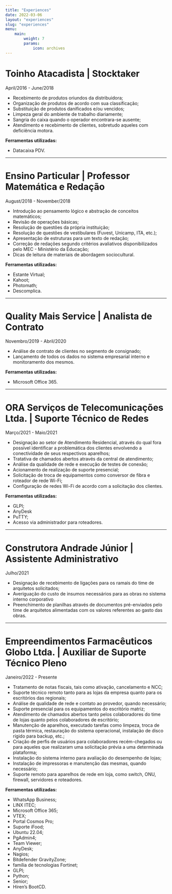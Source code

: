 ```yaml
---
title: "Experiences"
date: 2022-03-06
layout: "experiences"
slug: "experiences"
menu:
    main:
        weight: 7
        params: 
            icon: archives
---
```


<div>
    <h1>
        Toinho Atacadista | Stocktaker
    </h1>
    <p>
        April/2016 - June/2018
    </p>
    <ul>
        <li>Recebimento de produtos oriundos da distribuidora;</li>
        <li>Organização de produtos de acordo com sua classificação;</li>
        <li>Substituição de produtos danificados e/ou vencidos;</li>
        <li>Limpeza geral do ambiente de trabalho diariamente;</li>
        <li>Sangria do caixa quando o operador encontrara-se ausente;</li>
        <li>Atendimento e recebimento de clientes, sobretudo aqueles com deficiência motora.</li>
    </ul>
    <p>
        <b>
            Ferramentas utilizadas:
        </b>
        <ul>
            <li>Datacaixa PDV.</li>
        </ul>
    </p>
<div>
<hr>
<div>
    <h1>
        Ensino Particular | Professor Matemática e Redação
    </h1>
    <p>
        August/2018 - November/2018
    </p>
    <ul>
        <li>Introdução ao pensamento lógico e abstração de conceitos matemáticos;</li>
        <li>Revisão de operações básicas;</li>
        <li>Resolução de questões da própria instituição;</li>
        <li>Resolução de questões de vestibulares (Fuvest, Unicamp, ITA, etc.);</li>
        <li>Apresentação de estruturas para um texto de redação;</li>
        <li>Correção de redações segundo critérios avaliativos disponibilizados pelo MEC - Ministério da Educação;</li>
        <li>Dicas de leitura de materiais de abordagem sociocultural.</li>
    </ul>
    <p>
        <b>
            Ferramentas utilizadas:
        </b>
        <ul>
            <li>Estante Virtual;</li>
            <li>Kahoot;</li>
            <li>Photomath;</li>
            <li>Descomplica.</li>
        </ul>
    </p>
<div>
<hr>
<div>
    <h1>
        Quality Mais Service | Analista de Contrato
    </h1>
    <p>
        Novembro/2019 - Abril/2020
    </p>
    <ul>
        <li>Análise de contrato de clientes no segmento de consignado;</li>
        <li>Lançamento de todos os dados no sistema empresarial interno e monitoramento dos mesmos.</li>
    </ul>
    <p>
        <b>
            Ferramentas utilizadas:
        </b>
        <ul>
            <li>Microsoft Office 365.</li>
        </ul>
    </p>
<div>
<hr>
<div>
    <h1>
        ORA Serviços de Telecomunicações Ltda. | Suporte Técnico de Redes
    </h1>
    <p>
        Março/2021 - Maio/2021
    </p>
    <ul>
        <li>Designação ao setor de Atendimento Residencial, através do qual fora possível identificar a problemática dos clientes envolvendo a conectividade de seus respectivos aparelhos;</li>
        <li>Tratativa de chamados abertos através da central de atendimento;</li>
        <li>Análise da qualidade de rede e execução de testes de conexão;</li>
        <li>Acionamento de realização de suporte presencial;</li>
        <li>Solicitação de troca de equipamentos como conversor de fibra e roteador de rede Wi-Fi;</li>
        <li>Configuração de redes Wi-Fi de acordo com a solicitação dos clientes.</li>
    </ul>
    <p>
        <b>
            Ferramentas utilizadas:
        </b>
        <ul>
            <li>GLPI;</li>
            <li>AnyDesk</li>
            <li>PuTTY;</li>
            <li>Acesso via administrador para roteadores.</li>
        </ul>
    </p>
<div>
<hr>
<div>
    <h1>
        Construtora Andrade Júnior | Assistente Administrativo
    </h1>
    <p>
        Julho/2021
    </p>
    <ul>
        <li>Designação de recebimento de ligações para os ramais do time de arquitetos solicitados;</li>
        <li>Averiguação do custo de insumos necessários para as obras no sistema interno corporativo</li>
        <li>Preenchimento de planilhas através de documentos pré-enviados pelo time de arquitetos alimentadas com os valores referentes ao gasto das obras.</li>
    </ul>
<div>
<hr>
<div>
    <h1>
        Empreendimentos Farmacêuticos Globo Ltda. | Auxiliar de Suporte Técnico Pleno
    </h1>
    <p>
        Janeiro/2022 - Presente
    </p>
    <ul>
        <li>Tratamento de notas fiscais, tais como ativação, cancelamento e NCC;</li>
        <li>Suporte técnico remoto tanto para as lojas da empresa quanto para os escritórios das regionais;</li>
        <li>Análise de qualidade de rede e contato ao provedor, quando necessário;</li>
        <li>Suporte presencial para os equipamentos do escritório matriz;</li>
        <li>Atendimento de chamados abertos tanto pelos colaboradores do time de lojas quanto pelos
        colaboradores de escritório;</li>
        <li>Manutenção de aparelhos, executado tarefas como limpeza, troca de pasta térmica, restauração do sistema operacional, instalação de disco rígido para backup, etc.;</li>
        <li>Criação de perfis de usuários para colaboradores recém-chegados ou para aqueles que realizaram uma solicitação prévia a uma determinada plataforma;</li>
        <li>Instalação do sistema interno para avaliação do desempenho de lojas;</li>
        <li>Instalação de impressoras e manutenção das mesmas, quando necessário;</li>
        <li>Suporte remoto para aparelhos de rede em loja, como switch, ONU, firewall, servidores
        e roteadores.</li>
    </ul>
    <p>
        <b>
            Ferramentas utilizadas:
        </b>
        <ul>
            <li>WhatsApp Business;</li>
            <li>LINX ITEC;</li>
            <li>Microsoft Office 365;</li>
            <li>VTEX;</li>
            <li>Portal Cosmos Pro;</li> 
            <li>Suporte iFood;</li>
            <li>Ubuntu 22.04;</li>
            <li>PgAdmin4;</li>
            <li>Team Viewer;</li>
            <li>AnyDesk;</li>
            <li>Nagios;</li>
            <li>Bitdefender GravityZone;</li>
            <li>família de tecnologias Fortinet;</li>
            <li>GLPI;</li>
            <li>Python;</li>
            <li>Senior;</li>
            <li>Hiren’s BootCD.</li>
        </ul>
    </p>
<div>